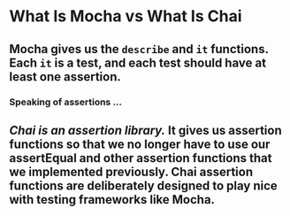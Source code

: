 # What Is Mocha vs What Is Chai

## Mocha gives us the ```describe``` and ```it``` functions. **Each ```it``` is a test**, and **each test should have at least one assertion.**

### Speaking of assertions ...

## ***Chai is an assertion library.*** It **gives us assertion functions** so that we no longer have to use our assertEqual and other assertion functions that we implemented previously. Chai assertion functions are deliberately designed to play nice with testing frameworks like Mocha.
